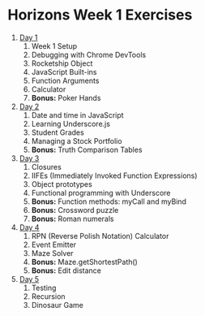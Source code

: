 # Horizons Week 1 Exercises

1. [Day 1](day1/README.md)
    1. Week 1 Setup
    1. Debugging with Chrome DevTools
    1. Rocketship Object
    1. JavaScript Built-ins
    1. Function Arguments
    1. Calculator
    1. **Bonus:** Poker Hands
1. [Day 2](day2/README.md)
    1. Date and time in JavaScript
    1. Learning Underscore.js
    1. Student Grades
    1. Managing a Stock Portfolio
    1. **Bonus:** Truth Comparison Tables
1. [Day 3](day3/README.md)
    1. Closures
    1. IIFEs (Immediately Invoked Function Expressions)
    1. Object prototypes
    1. Functional programming with Underscore
    1. **Bonus:** Function methods: myCall and myBind
    1. **Bonus:** Crossword puzzle
    1. **Bonus:** Roman numerals
1. [Day 4](day4/README.md)
    1. RPN (Reverse Polish Notation) Calculator
    1. Event Emitter
    1. Maze Solver
    1. **Bonus:** Maze.getShortestPath()
    1. **Bonus:** Edit distance
1. [Day 5](day5/README.md)
    1. Testing
    1. Recursion
    1. Dinosaur Game
